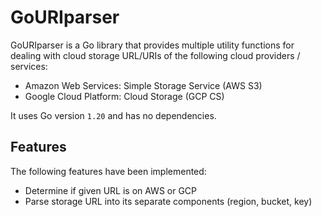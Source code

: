 # GoURIparser

GoURIparser is a Go library that provides multiple utility functions for dealing with cloud storage URL/URIs of
the following cloud providers / services:
* Amazon Web Services: Simple Storage Service (AWS S3)
* Google Cloud Platform: Cloud Storage (GCP CS)

It uses Go version `1.20` and has no dependencies.

## Features

The following features have been implemented:
* Determine if given URL is on AWS or GCP
* Parse storage URL into its separate components (region, bucket, key)